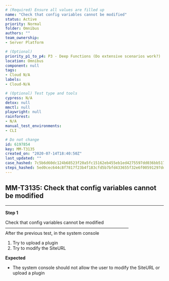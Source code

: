 ```yaml
---
# (Required) Ensure all values are filled up
name: "Check that config variables cannot be modified"
status: Active
priority: Normal
folder: Omnibus
authors: ""
team_ownership: 
- Server Platform

# (Optional)
priority_p1_to_p4: P3 - Deep Functions (Do extensive scenarios work?)
location: Omnibus
component: null
tags: 
- Cloud N/A
labels: 
- Cloud-N/A

# (Optional) Test type and tools
cypress: N/A
detox: null
mmctl: null
playwright: null
rainforest: 
- N/A
manual_test_environments: 
- CLI

# Do not change
id: 6197854
key: MM-T3135
created_on: "2020-07-14T18:40:50Z"
last_updated: ""
case_hashed: 7c5b6d60dc124b68523f20a5fc15162eb455eb1ed4275597dd036bb5172dab53ac58309996f8f83669d418beeb33dcd5
steps_hashed: 5ed0cec644c8f7817f23b4f183cfd5b7bfd433655f32e6f00591297ddfe403e896f6e6ed9c0a0a89f941a5ecdf282597
---
```


<!-- (Auto-generated) Based on frontmatter's "key" and "name" -->

## MM-T3135: Check that config variables cannot be modified

---

**Step 1**

Check that config variables cannot be modified\
————————————————————————————\
After the previous test, in the system console

1. Try to upload a plugin
2. Try to modify the SiteURL

**Expected**

- The system console should not allow the user to modify the SiteURL or upload a plugin
